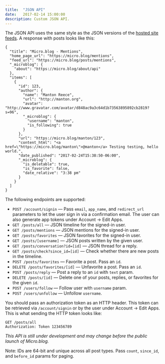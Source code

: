 ```yaml
---
title:  "JSON API"
date:   2017-02-14 15:00:00
description: Custom JSON API.
---
```


The JSON API uses the same style as the JSON versions of the [hosted site feeds](/2017/api-feeds/). A response with posts looks like this:

```
{
  "title": "Micro.blog - Mentions", 
  "home_page_url": "https://micro.blog/mentions", 
  "feed_url": "https://micro.blog/posts/mentions", 
  "_microblog": {
    "about": "https://micro.blog/about/api"
  },
  "items": [
    {
      "id": 123,
      "author": {
        "name": "Manton Reece", 
        "url": "http://manton.org", 
        "avatar": "http://www.gravatar.com/avatar/d848ac9a3c64d1b73563895892cb2819?s=96",
        "_microblog": {
          "username": "manton",
          "is_following": true
        }
      }, 
      "url": "https://micro.blog/manton/123", 
      "content_html": "<a href=\"https://micro.blog/manton\">@manton</a> Testing testing, hello world.", 
      "date_published": "2017-02-24T15:38:50-06:00", 
      "_microblog": {
        "is_deletable": true, 
        "is_favorite": false, 
        "date_relative": "3:38 pm"
      }
    }
  ]
}
```

The following endpoints are supported:

* `POST /account/signin` — Pass `email`, `app_name`, and `redirect_url` parameters to let the user sign in via a confirmation email. The user can also generate app tokens under Account → Edit Apps.
* `GET /posts/all` — JSON timeline for the signed-in user.
* `GET /posts/mentions` — JSON mentions for the signed-in user.
* `GET /posts/favorites` — JSON favorites for the signed-in user.
* `GET /posts/[username]` — JSON posts written by the given user.
* `GET /posts/conversation?id=[id]` — JSON thread for a reply.
* `GET /posts/check?since_id=[id]` — Check whether there are new posts in the timeline.
* `POST /posts/favorites` — Favorite a post. Pass an `id`.
* `DELETE /posts/favorites/[id]` — Unfavorite a post. Pass an `id`.
* `POST /posts/reply` — Post a reply to an `id` with `text` param.
* `DELETE /posts/[id]` — Delete one of your posts, replies, or favorites for the given `id`.
* `POST /users/follow` — Follow user with `username` param.
* `POST /users/unfollow` — Unfollow `username`.

You should pass an authorization token as an HTTP header. This token can be retrieved via `/account/signin` or by the user under Account → Edit Apps. This is what sending the HTTP token looks like:

```
GET /posts/all
Authorization: Token 123456789
```

_This API is still under development and may change before the public launch of Micro.blog._

Note: IDs are 64-bit and unique across all post types. Pass `count`, `since_id`, and `before_id` params for paging.
